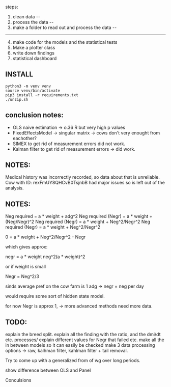 steps:

1. clean data --
2. process the data --
3. make a folder to read out and process the data --
---
4. make code for the models and the statistical tests
5. Make a plotter class
6. write down findings
7. statistical dashboard


## INSTALL
```
python3 -m venv venv
source venv/bin/activate
pip3 install -r requirements.txt
./unzip.sh
```

## conclusion notes:
  - OLS naive estimation -> o.36 R but very high p values
  - FixedEffectsModel -> singular matrix -> cows don't very enought from eachother?
  - SIMEX to get rid of measurement errors did not work.
  - Kalman filter to get rid of measurement errors -> did work.



## NOTES:
Medical history was incorrectly recorded, so data about that is unreliable.
Cow with ID: rexFmUY8QHCvB0TsjnbB had major issues so is left out of the analysis.

## NOTES:
Neg required = a * weight + adg^2
Neg required (Negr) = a * weight + (Neg/Negr)^2
Neg required (Negr) = a * weight + Neg^2/Negr^2
Neg required (Negr) = a * weight + Neg^2/Negr^2

0 = a * weight + Neg^2/Negr^2 - Negr 

which gives approx:

negr = a * weight neg^2(a * weight)^2

or if weight is small

Negr = Neg^2/3

sinds average pref on the cow farm is 1 adg -> negr = neg per day

would require some sort of hidden state model.

for now Negr is approx 1, -> more advanced methods need more data.


## TODO:

explain the breed split.
explain all the finding with the ratio, and the dmi/dt etc. processes/
explain different values for Negr that failed etc.
make all the in between models so it can easily be checked
make 3 data processing options -> raw, kalhman filter, kahlman filter + tail removal.



Try to come up with a generalized from of wg over long periods.

show difference between OLS and Panel

Conculsions
